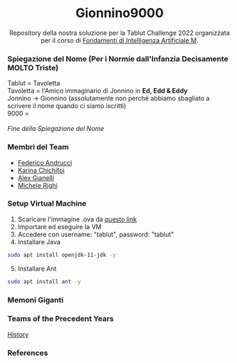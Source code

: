 <h1 align="center">Gionnino9000</h1>
<div align="center">

  Repository della nostra soluzione per la Tablut Challenge 2022 organizzata per il corso di [Fondamenti di Intelligenza Artificiale M](https://www.unibo.it/it/didattica/insegnamenti/insegnamento/2021/468002).
  
</div>

### Spiegazione del Nome (Per i Normie dall'Infanzia Decisamente MOLTO Triste)
Tablut = Tavoletta<br/>
Tavoletta = l'Amico immaginario di Jonnino in **Ed, Edd & Eddy**<br/>
Jonnino -> Gionnino (assolutamente non perché abbiamo sbagliato a scrivere il nome quando ci siamo iscritti)<br/>
9000 = <br/><br/>
*Fine della Spiegazione del Nome*


### Membri del Team
- [Federico Andrucci](https://github.com/Federicoand98)
- [Karina Chichifoi](https://github.com/TryKatChup)
- [Alex Gianelli](https://github.com/Noesh)
- [Michele Righi](https://github.com/mikyll)


### Setup Virtual Machine
1. Scaricare l'immagine .ova da [questo link](https://liveunibo-my.sharepoint.com/:u:/g/personal/andrea_giovine_unibo_it/Eb_-2bR2YNtAs_F7D2i8jFkBY0KWWKfjNIY4-AoGMwVHFA)
2. Importare ed eseguire la VM
3. Accedere con username: "tablut", password: "tablut"
4. Installare Java
  ```bash
  sudo apt install openjdk-11-jdk -y
  ```
5. Installare Ant
  ```bash
  sudo apt install ant -y
  ```


### Memoni Giganti



### Teams of the Precedent Years
[History](https://github.com/Gionnino9000/Gionnino9000/blob/main/history.md)


### References



